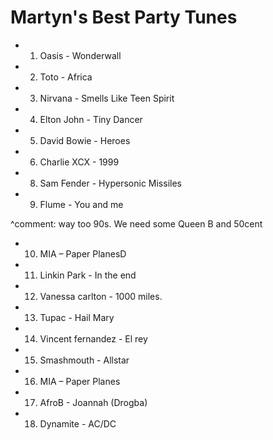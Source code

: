 
Martyn's Best Party Tunes
=========================

* 1) Oasis - Wonderwall
* 2) Toto - Africa
* 3) Nirvana - Smells Like Teen Spirit
* 4) Elton John - Tiny Dancer
* 5) David Bowie - Heroes
* 6) Charlie XCX - 1999
* 8) Sam Fender - Hypersonic Missiles
* 9) Flume - You and me

^comment: way too 90s. We need some Queen B and 50cent

* 10) MIA – Paper PlanesD
* 11) Linkin Park - In the end
* 12) Vanessa carlton - 1000 miles.
* 13) Tupac - Hail Mary
* 14) Vincent fernandez - El rey
* 15) Smashmouth - Allstar
* 16) MIA – Paper Planes
* 17) AfroB - Joannah (Drogba)
* 18) Dynamite - AC/DC
